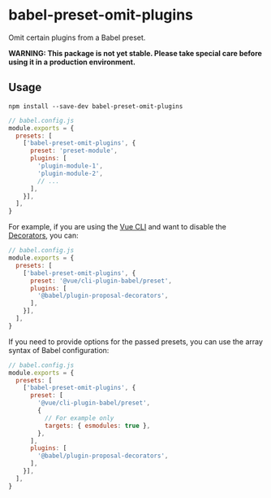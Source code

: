 # babel-preset-omit-plugins

Omit certain plugins from a Babel preset.

**WARNING: This package is not yet stable. Please take special care before using it in a production environment.**

## Usage

```shell
npm install --save-dev babel-preset-omit-plugins
```

```js
// babel.config.js
module.exports = {
  presets: [
    ['babel-preset-omit-plugins', {
      preset: 'preset-module',
      plugins: [
        'plugin-module-1',
        'plugin-module-2',
        // ...
      ],
    }],
  ],
}
```

For example, if you are using the [Vue CLI](https://cli.vuejs.org/) and want to disable the [Decorators](https://babeljs.io/docs/en/babel-plugin-proposal-decorators), you can:

```js
// babel.config.js
module.exports = {
  presets: [
    ['babel-preset-omit-plugins', {
      preset: '@vue/cli-plugin-babel/preset',
      plugins: [
        '@babel/plugin-proposal-decorators',
      ],
    }],
  ],
}
```

If you need to provide options for the passed presets, you can use the array syntax of Babel configuration:

```js
// babel.config.js
module.exports = {
  presets: [
    ['babel-preset-omit-plugins', {
      preset: [
        '@vue/cli-plugin-babel/preset',
        {
          // For example only
          targets: { esmodules: true },
        },
      ],
      plugins: [
        '@babel/plugin-proposal-decorators',
      ],
    }],
  ],
}
```
